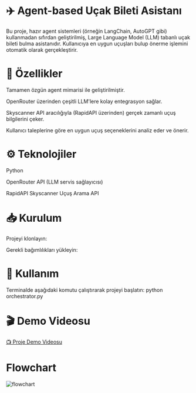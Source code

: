 # ✈️ Agent-based Uçak Bileti Asistanı

Bu proje, hazır agent sistemleri (örneğin LangChain, AutoGPT gibi) kullanmadan sıfırdan geliştirilmiş, Large Language Model (LLM) tabanlı uçak bileti bulma asistanıdır. Kullanıcıya en uygun uçuşları bulup önerme işlemini otomatik olarak gerçekleştirir.

# 🚀 Özellikler

Tamamen özgün agent mimarisi ile geliştirilmiştir.

OpenRouter üzerinden çeşitli LLM'lere kolay entegrasyon sağlar.

Skyscanner API aracılığıyla (RapidAPI üzerinden) gerçek zamanlı uçuş bilgilerini çeker.

Kullanıcı taleplerine göre en uygun uçuş seçeneklerini analiz eder ve önerir.

# ⚙️ Teknolojiler

Python

OpenRouter API (LLM servis sağlayıcısı)

RapidAPI Skyscanner Uçuş Arama API

# 📥 Kurulum

Projeyi klonlayın:

Gerekli bağımlılıkları yükleyin:

# 🚦 Kullanım

Terminalde aşağıdaki komutu çalıştırarak projeyi başlatın:
python orchestrator.py

# 🎬 Demo Videosu

[📺 Proje Demo Videosu]([https://youtu.be/EfIe4-iiz0U])

# Flowchart 

![flowchart](https://github.com/user-attachments/assets/120449c2-7364-4ce4-a661-936bc23b3858)
